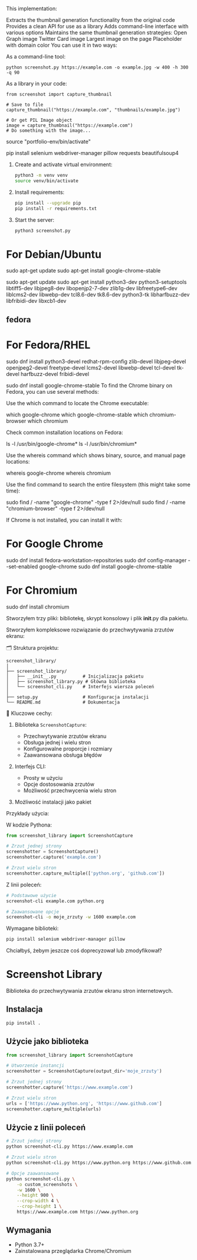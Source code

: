 This implementation:

Extracts the thumbnail generation functionality from the original code
Provides a clean API for use as a library
Adds command-line interface with various options
Maintains the same thumbnail generation strategies:
Open Graph image
Twitter Card image
Largest image on the page
Placeholder with domain color
You can use it in two ways:

As a command-line tool:
```
python screenshot.py https://example.com -o example.jpg -w 400 -h 300 -q 90
```

As a library in your code:
```        
from screenshot import capture_thumbnail

# Save to file
capture_thumbnail("https://example.com", "thumbnails/example.jpg")

# Or get PIL Image object
image = capture_thumbnail("https://example.com")
# Do something with the image...
```

source "portfolio-env/bin/activate"

pip install selenium webdriver-manager pillow requests beautifulsoup4



1. Create and activate virtual environment:
   ```bash
   python3 -m venv venv
   source venv/bin/activate
   ```

2. Install requirements:
   ```bash
   pip install --upgrade pip
   pip install -r requirements.txt
   ```

3. Start the server:
   ```bash
   python3 screenshot.py
   ```
   

# For Debian/Ubuntu
sudo apt-get update
sudo apt-get install google-chrome-stable

sudo apt-get update
sudo apt-get install python3-dev python3-setuptools libtiff5-dev libjpeg8-dev libopenjp2-7-dev zlib1g-dev libfreetype6-dev liblcms2-dev libwebp-dev tcl8.6-dev tk8.6-dev python3-tk libharfbuzz-dev libfribidi-dev libxcb1-dev


## fedora
# For Fedora/RHEL

sudo dnf install python3-devel redhat-rpm-config zlib-devel libjpeg-devel openjpeg2-devel freetype-devel lcms2-devel libwebp-devel tcl-devel tk-devel harfbuzz-devel fribidi-devel


sudo dnf install google-chrome-stable
To find the Chrome binary on Fedora, you can use several methods:

Use the which command to locate the Chrome executable:

which google-chrome
which google-chrome-stable
which chromium-browser
which chromium



Check common installation locations on Fedora:

ls -l /usr/bin/google-chrome*
ls -l /usr/bin/chromium*



Use the whereis command which shows binary, source, and manual page locations:

whereis google-chrome
whereis chromium



Use the find command to search the entire filesystem (this might take some time):

sudo find / -name "google-chrome" -type f 2>/dev/null
sudo find / -name "chromium-browser" -type f 2>/dev/null


If Chrome is not installed, you can install it with:

# For Google Chrome
sudo dnf install fedora-workstation-repositories
sudo dnf config-manager --set-enabled google-chrome
sudo dnf install google-chrome-stable

# For Chromium
sudo dnf install chromium


Stworzyłem trzy pliki: bibliotekę, skrypt konsolowy i plik __init__.py dla pakietu.

Stworzyłem kompleksowe rozwiązanie do przechwytywania zrzutów ekranu:

🗂️ Struktura projektu:
```
screenshot_library/
│
├── screenshot_library/
│   ├── __init__.py          # Inicjalizacja pakietu
│   ├── screenshot_library.py # Główna biblioteka
│   └── screenshot_cli.py    # Interfejs wiersza poleceń
│
├── setup.py                 # Konfiguracja instalacji
└── README.md                # Dokumentacja
```

🔑 Kluczowe cechy:

1. Biblioteka `ScreenshotCapture`:
   - Przechwytywanie zrzutów ekranu
   - Obsługa jednej i wielu stron
   - Konfigurowalne proporcje i rozmiary
   - Zaawansowana obsługa błędów

2. Interfejs CLI:
   - Prosty w użyciu 
   - Opcje dostosowania zrzutów
   - Możliwość przechwycenia wielu stron

3. Możliwość instalacji jako pakiet

Przykłady użycia:

W kodzie Pythona:
```python
from screenshot_library import ScreenshotCapture

# Zrzut jednej strony
screenshotter = ScreenshotCapture()
screenshotter.capture('example.com')

# Zrzut wielu stron
screenshotter.capture_multiple(['python.org', 'github.com'])
```

Z linii poleceń:
```bash
# Podstawowe użycie
screenshot-cli example.com python.org

# Zaawansowane opcje
screenshot-cli -o moje_zrzuty -w 1600 example.com
```

Wymagane biblioteki:
```bash
pip install selenium webdriver-manager pillow
```

Chciałbyś, żebym jeszcze coś doprecyzował lub zmodyfikował?


# Screenshot Library

Biblioteka do przechwytywania zrzutów ekranu stron internetowych.

## Instalacja

```bash
pip install .
```

## Użycie jako biblioteka

```python
from screenshot_library import ScreenshotCapture

# Utworzenie instancji
screenshotter = ScreenshotCapture(output_dir='moje_zrzuty')

# Zrzut jednej strony
screenshotter.capture('https://www.example.com')

# Zrzut wielu stron
urls = ['https://www.python.org', 'https://www.github.com']
screenshotter.capture_multiple(urls)
```

## Użycie z linii poleceń

```bash
# Zrzut jednej strony
python screenshot-cli.py https://www.example.com

# Zrzut wielu stron
python screenshot-cli.py https://www.python.org https://www.github.com

# Opcje zaawansowane
python screenshot-cli.py \
    -o custom_screenshots \
    -w 1600 \
    --height 900 \
    --crop-width 4 \
    --crop-height 1 \
    https://www.example.com https://www.python.org
```

## Wymagania

- Python 3.7+
- Zainstalowana przeglądarka Chrome/Chromium